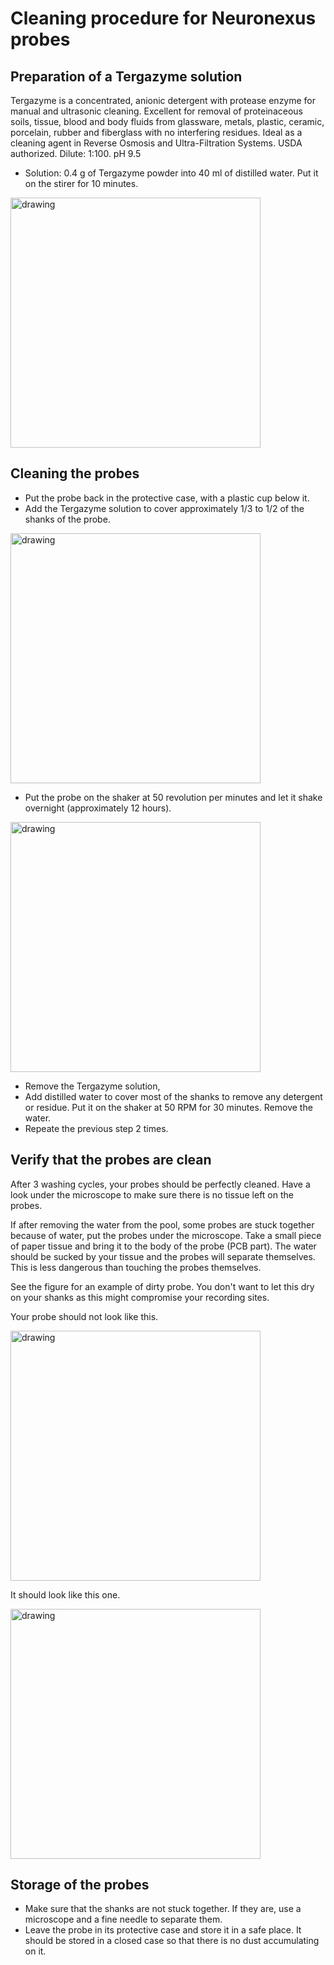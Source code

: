 # Cleaning procedure for Neuronexus probes

## Preparation of a Tergazyme solution

Tergazyme is a concentrated, anionic detergent with protease enzyme for manual and ultrasonic cleaning. Excellent for removal of proteinaceous soils, tissue, blood and body fluids from glassware, metals, plastic, ceramic, porcelain, rubber and fiberglass with no interfering residues. Ideal as a cleaning agent in Reverse Osmosis and Ultra-Filtration Systems. USDA authorized. Dilute: 1:100. pH 9.5

* Solution: 0.4 g of Tergazyme powder into 40 ml of distilled water. Put it on the stirer for 10 minutes.
<img src="figures/targazine.jpg" alt="drawing" width="400"/>

## Cleaning the probes

* Put the probe back in the protective case, with a plastic cup below it.
* Add the Tergazyme solution to cover approximately 1/3 to 1/2 of the shanks of the probe.
<img src="figures/holders.jpg" alt="drawing" width="400"/>

* Put the probe on the shaker at 50 revolution per minutes and let it shake overnight (approximately 12 hours).
<img src="figures/washing.jpg" alt="drawing" width="400"/>

* Remove the Tergazyme solution, 
* Add distilled water to cover most of the shanks to remove any detergent or residue. Put it on the shaker at 50 RPM for 30 minutes. Remove the water.
* Repeate the previous step 2 times.

## Verify that the probes are clean

After 3 washing cycles, your probes should be perfectly cleaned. Have a look under the microscope to make sure there is no tissue left on the probes.

If after removing the water from the pool, some probes are stuck together because of water, put the probes under the microscope. Take a small piece of paper tissue and bring it to the body of the probe (PCB part). The water should be sucked by your tissue and the probes will separate themselves. This is less dangerous than touching the probes themselves.

See the figure for an example of dirty probe. You don't want to let this dry on your shanks as this might compromise your recording sites.

Your probe should not look like this.

<img src="figures/dirty_probe.jpg" alt="drawing" width="400"/>

It should look like this one.

<img src="figures/clean_probes.jpg" alt="drawing" width="400"/>


## Storage of the probes

* Make sure that the shanks are not stuck together. If they are, use a microscope and a fine needle to separate them.
* Leave the probe in its protective case and store it in a safe place. It should be stored in a closed case so that there is no dust accumulating on it.
